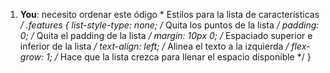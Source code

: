 1. **You**: necesito ordenar este ódigo * Estilos para la lista de características */
.features {
    list-style-type: none; /* Quita los puntos de la lista */
    padding: 0; /* Quita el padding de la lista */
    margin: 10px 0; /* Espaciado superior e inferior de la lista */
    text-align: left; /* Alinea el texto a la izquierda */
    flex-grow: 1; /* Hace que la lista crezca para llenar el espacio disponible */
}